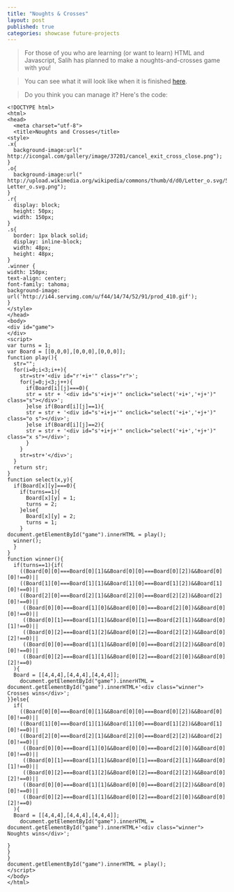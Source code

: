 ```yaml
---
title: "Noughts & Crosses"
layout: post
published: true
categories: showcase future-projects
---
```


> For those of you who are learning (or want to learn) HTML and Javascript, Salih has planned to make a noughts-and-crosses game with you!

> You can see what it will look like when it is finished [here](/files/noughts-and-crosses.html).

> Do you think you can manage it? Here's the code:

    <!DOCTYPE html>
    <html>
    <head>
      <meta charset="utf-8">
      <title>Noughts and Crosses</title>
    <style>
    .x{
      background-image:url(" http://icongal.com/gallery/image/37201/cancel_exit_cross_close.png");
    }
    .o{
      background-image:url(" http://upload.wikimedia.org/wikipedia/commons/thumb/d/d0/Letter_o.svg/50px-Letter_o.svg.png");
    }
    .r{
      display: block;
      height: 50px;
      width: 150px;
    }
    .s{
      border: 1px black solid;
      display: inline-block;
      width: 48px;
      height: 48px;
    }
    .winner {
    width: 150px;
    text-align: center;
    font-family: tahoma;
    background-image: url('http://i44.servimg.com/u/f44/14/74/52/91/prod_410.gif');
    }
    </style>
    </head>
    <body>
    <div id="game">
    </div>
    <script>
    var turns = 1;
    var Board = [[0,0,0],[0,0,0],[0,0,0]];
    function play(){
      str="";
      for(i=0;i<3;i++){
        str=str+'<div id="r'+i+'" class="r">';
        for(j=0;j<3;j++){
          if(Board[i][j]===0){
          str = str + '<div id="s'+i+j+'" onclick="select('+i+','+j+')" class="s"></div>';
          }else if(Board[i][j]==1){
          str = str + '<div id="s'+i+j+'" onclick="select('+i+','+j+')" class="o s"></div>';
          }else if(Board[i][j]==2){
          str = str + '<div id="s'+i+j+'" onclick="select('+i+','+j+')" class="x s"></div>';
          }
        }
        str=str+'</div>';
      }
      return str;
    }
    function select(x,y){
      if(Board[x][y]===0){
        if(turns==1){
          Board[x][y] = 1;
          turns = 2;
        }else{
          Board[x][y] = 2;
          turns = 1;
        }
    document.getElementById("game").innerHTML = play();
      winner();
      }
    }
    function winner(){
      if(turns==1){if(
        ((Board[0][0]===Board[0][1]&&Board[0][0]===Board[0][2])&&Board[0][0]!==0)||
        ((Board[1][0]===Board[1][1]&&Board[1][0]===Board[1][2])&&Board[1][0]!==0)||
        ((Board[2][0]===Board[2][1]&&Board[2][0]===Board[2][2])&&Board[2][0]!==0)||
         ((Board[0][0]===Board[1][0]&&Board[0][0]===Board[2][0])&&Board[0][0]!==0)||
         ((Board[0][1]===Board[1][1]&&Board[0][1]===Board[2][1])&&Board[0][1]!==0)||
         ((Board[0][2]===Board[1][2]&&Board[0][2]===Board[2][2])&&Board[0][2]!==0)||
         ((Board[0][0]===Board[1][1]&&Board[0][0]===Board[2][2])&&Board[0][0]!==0)||
         ((Board[0][2]===Board[1][1]&&Board[0][2]===Board[2][0])&&Board[0][2]!==0)
      ){
      Board = [[4,4,4],[4,4,4],[4,4,4]];
        document.getElementById("game").innerHTML = document.getElementById("game").innerHTML+'<div class="winner"> Crosses wins</div>';
    }}else{
      if(
        ((Board[0][0]===Board[0][1]&&Board[0][0]===Board[0][2])&&Board[0][0]!==0)||
        ((Board[1][0]===Board[1][1]&&Board[1][0]===Board[1][2])&&Board[1][0]!==0)||
        ((Board[2][0]===Board[2][1]&&Board[2][0]===Board[2][2])&&Board[2][0]!==0)||
         ((Board[0][0]===Board[1][0]&&Board[0][0]===Board[2][0])&&Board[0][0]!==0)||
         ((Board[0][1]===Board[1][1]&&Board[0][1]===Board[2][1])&&Board[0][1]!==0)||
         ((Board[0][2]===Board[1][2]&&Board[0][2]===Board[2][2])&&Board[0][2]!==0)||
         ((Board[0][0]===Board[1][1]&&Board[0][0]===Board[2][2])&&Board[0][0]!==0)||
         ((Board[0][2]===Board[1][1]&&Board[0][2]===Board[2][0])&&Board[0][2]!==0)
      ){
      Board = [[4,4,4],[4,4,4],[4,4,4]];
        document.getElementById("game").innerHTML = document.getElementById("game").innerHTML+'<div class="winner"> Noughts wins</div>';
        
    }
    }
    }
    document.getElementById("game").innerHTML = play();
    </script>
    </body>
    </html>
